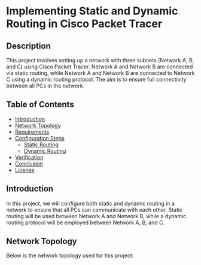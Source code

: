 # Implementing Static and Dynamic Routing in Cisco Packet Tracer

## Description
This project involves setting up a network with three subnets (Network A, B, and C) using Cisco Packet Tracer. Network A and Network B are connected via static routing, while Network A and Network B are connected to Network C using a dynamic routing protocol. The aim is to ensure full connectivity between all PCs in the network.

## Table of Contents
- [Introduction](#introduction)
- [Network Topology](#network-topology)
- [Requirements](#requirements)
- [Configuration Steps](#configuration-steps)
  - [Static Routing](#static-routing)
  - [Dynamic Routing](#dynamic-routing)
- [Verification](#verification)
- [Conclusion](#conclusion)
- [License](#license)

## Introduction
In this project, we will configure both static and dynamic routing in a network to ensure that all PCs can communicate with each other. Static routing will be used between Network A and Network B, while a dynamic routing protocol will be employed between Network A, B, and C.

## Network Topology
Below is the network topology used for this project:

